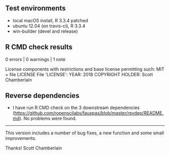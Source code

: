 ## Test environments

* local macOS install, R 3.3.4 patched
* ubuntu 12.04 (on travis-ci), R 3.3.4
* win-builder (devel and release)

## R CMD check results

0 errors | 0 warnings | 1 note

   License components with restrictions and base license permitting such:
     MIT + file LICENSE
   File 'LICENSE':
     YEAR: 2018
     COPYRIGHT HOLDER: Scott Chamberlain

## Reverse dependencies

* I have run R CMD check on the 3 downstream dependencies
(<https://github.com/ropenscilabs/fauxpas/blob/master/revdep/README.md>).
No problems were found.

---

This version includes a number of bug fixes, a new function and some small improvements.

Thanks! Scott Chamberlain
